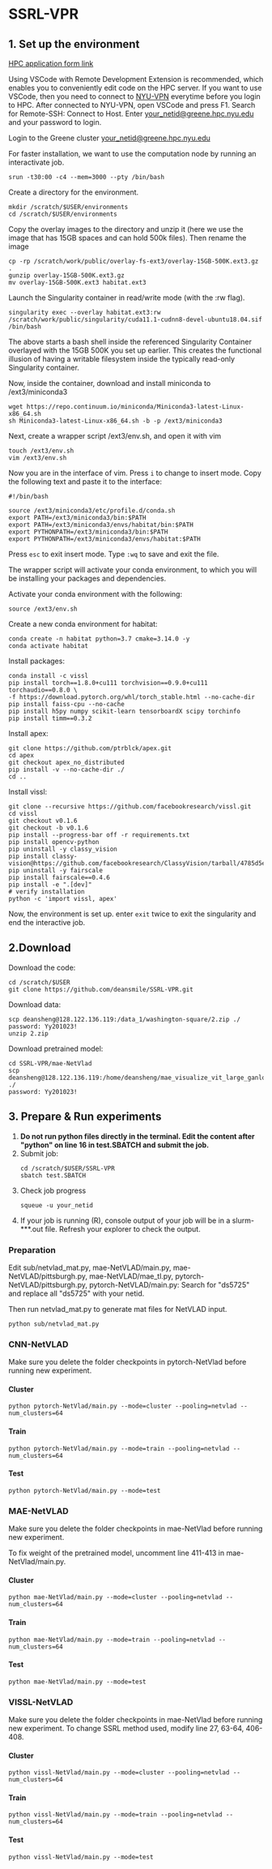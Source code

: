 # SSRL-VPR

## 1. Set up the environment
[HPC application form link](https://www.nyu.edu/life/information-technology/research-computing-services/high-performance-computing/high-performance-computing-nyu-it/hpc-accounts-and-eligibility.html)

Using VSCode with Remote Development Extension is recommended, which enables you to conveniently edit code on the HPC server. If you want to use VSCode, then you need to connect to [NYU-VPN](https://nyu.service-now.com/sp?id=search&spa=1&q=vpnmfa) everytime before you login to HPC. After connected to NYU-VPN, open VSCode and press F1. Search for Remote-SSH: Connect to Host. Enter your_netid@greene.hpc.nyu.edu and your password to login.

Login to the Greene cluster your_netid@greene.hpc.nyu.edu

For faster installation, we want to use the computation node by running an interactivate job.
```
srun -t30:00 -c4 --mem=3000 --pty /bin/bash
```
Create a directory for the environment.
```
mkdir /scratch/$USER/environments
cd /scratch/$USER/environments
```
Copy the overlay images to the directory and unzip it (here we use the image that has 15GB spaces and can hold 500k files). Then rename the image
```
cp -rp /scratch/work/public/overlay-fs-ext3/overlay-15GB-500K.ext3.gz .
gunzip overlay-15GB-500K.ext3.gz
mv overlay-15GB-500K.ext3 habitat.ext3
```
Launch the Singularity container in read/write mode (with the :rw flag). 
```
singularity exec --overlay habitat.ext3:rw /scratch/work/public/singularity/cuda11.1-cudnn8-devel-ubuntu18.04.sif /bin/bash
```
The above starts a bash shell inside the referenced Singularity Container overlayed with the 15GB 500K you set up earlier. This creates the functional illusion of having a writable filesystem inside the typically read-only Singularity container.

Now, inside the container, download and install miniconda to /ext3/miniconda3
```
wget https://repo.continuum.io/miniconda/Miniconda3-latest-Linux-x86_64.sh
sh Miniconda3-latest-Linux-x86_64.sh -b -p /ext3/miniconda3
```
Next, create a wrapper script /ext3/env.sh, and open it with vim
```
touch /ext3/env.sh
vim /ext3/env.sh
```
Now you are in the interface of vim. Press `i` to change to insert mode. Copy the following text and paste it to the interface:
```
#!/bin/bash

source /ext3/miniconda3/etc/profile.d/conda.sh
export PATH=/ext3/miniconda3/bin:$PATH
export PATH=/ext3/miniconda3/envs/habitat/bin:$PATH
export PYTHONPATH=/ext3/miniconda3/bin:$PATH
export PYTHONPATH=/ext3/miniconda3/envs/habitat:$PATH
```
Press `esc` to exit insert mode. Type `:wq` to save and exit the file.

The wrapper script will activate your conda environment, to which you will be installing your packages and dependencies. 

Activate your conda environment with the following:
```
source /ext3/env.sh
```
Create a new conda environment for habitat:
```
conda create -n habitat python=3.7 cmake=3.14.0 -y
conda activate habitat
```
Install packages:
```
conda install -c vissl
pip install torch==1.8.0+cu111 torchvision==0.9.0+cu111 torchaudio==0.8.0 \
-f https://download.pytorch.org/whl/torch_stable.html --no-cache-dir
pip install faiss-cpu --no-cache
pip install h5py numpy scikit-learn tensorboardX scipy torchinfo
pip install timm==0.3.2
```
Install apex:
```
git clone https://github.com/ptrblck/apex.git
cd apex
git checkout apex_no_distributed
pip install -v --no-cache-dir ./
cd ..
```
Install vissl:
```
git clone --recursive https://github.com/facebookresearch/vissl.git
cd vissl
git checkout v0.1.6
git checkout -b v0.1.6
pip install --progress-bar off -r requirements.txt
pip install opencv-python
pip uninstall -y classy_vision
pip install classy-vision@https://github.com/facebookresearch/ClassyVision/tarball/4785d5ee19d3bcedd5b28c1eb51ea1f59188b54d
pip uninstall -y fairscale
pip install fairscale==0.4.6
pip install -e ".[dev]"
# verify installation
python -c 'import vissl, apex'
```

Now, the environment is set up. enter `exit` twice to exit the singularity and end the interactive job.

## 2.Download
Download the code:
```
cd /scratch/$USER
git clone https://github.com/deansmile/SSRL-VPR.git
```
Download data:
```
scp deansheng@128.122.136.119:/data_1/washington-square/2.zip ./
password: Yy201023!
unzip 2.zip
```
Download pretrained model:
```
cd SSRL-VPR/mae-NetVlad
scp deansheng@128.122.136.119:/home/deansheng/mae_visualize_vit_large_ganloss.pth ./
password: Yy201023!
```

## 3. Prepare & Run experiments
1. **Do not run python files directly in the terminal. Edit the content after "python" on line 16 in test.SBATCH and submit the job.**
2. Submit job:
   ```
   cd /scratch/$USER/SSRL-VPR
   sbatch test.SBATCH
   ```
3. Check job progress
   ```
   squeue -u your_netid
   ```
4. If your job is running (R), console output of your job will be in a slurm-***.out file. Refresh your explorer to check the output.

### Preparation
Edit sub/netvlad_mat.py, mae-NetVLAD/main.py, mae-NetVLAD/pittsburgh.py, mae-NetVLAD/mae_tl.py, pytorch-NetVLAD/pittsburgh.py, pytorch-NetVLAD/main.py: Search for "ds5725" and replace all "ds5725" with your netid. 

Then run netvlad_mat.py to generate mat files for NetVLAD input.
```
python sub/netvlad_mat.py
```

### CNN-NetVLAD
Make sure you delete the folder checkpoints in pytorch-NetVlad before running new experiment.

#### Cluster
```
python pytorch-NetVlad/main.py --mode=cluster --pooling=netvlad --num_clusters=64
```
#### Train
```
python pytorch-NetVlad/main.py --mode=train --pooling=netvlad --num_clusters=64
```
#### Test
```
python pytorch-NetVlad/main.py --mode=test
```

### MAE-NetVLAD
Make sure you delete the folder checkpoints in mae-NetVlad before running new experiment.

To fix weight of the pretrained model, uncomment line 411-413 in mae-NetVlad/main.py.

#### Cluster
```
python mae-NetVlad/main.py --mode=cluster --pooling=netvlad --num_clusters=64
```
#### Train
```
python mae-NetVlad/main.py --mode=train --pooling=netvlad --num_clusters=64
```
#### Test
```
python mae-NetVlad/main.py --mode=test
```

### VISSL-NetVLAD
Make sure you delete the folder checkpoints in mae-NetVlad before running new experiment.
To change SSRL method used, modify line 27, 63-64, 406-408.

#### Cluster
```
python vissl-NetVlad/main.py --mode=cluster --pooling=netvlad --num_clusters=64
```
#### Train
```
python vissl-NetVlad/main.py --mode=train --pooling=netvlad --num_clusters=64
```
#### Test
```
python vissl-NetVlad/main.py --mode=test
```
